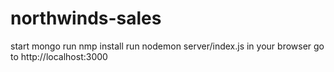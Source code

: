 # northwinds-sales
start mongo
run nmp install
run nodemon server/index.js 
in your browser go to http://localhost:3000
